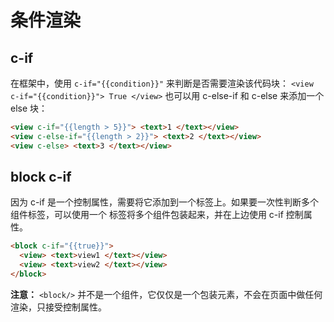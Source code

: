 # 条件渲染

## c-if

在框架中，使用 `c-if="{{condition}}"` 来判断是否需要渲染该代码块：
`<view c-if="{{condition}}"> True </view>`
也可以用 c-else-if 和 c-else 来添加一个 else 块：

```html
<view c-if="{{length > 5}}"> <text>1 </text></view>
<view c-else-if="{{length > 2}}"> <text>2 </text></view>
<view c-else> <text>3 </text></view>
```

## block c-if

因为 c-if 是一个控制属性，需要将它添加到一个标签上。如果要一次性判断多个组件标签，可以使用一个 <block/> 标签将多个组件包装起来，并在上边使用 c-if 控制属性。

```html
<block c-if="{{true}}">
  <view> <text>view1 </text></view>
  <view> <text>view2 </text></view>
</block>
```

**注意：** `<block/>` 并不是一个组件，它仅仅是一个包装元素，不会在页面中做任何渲染，只接受控制属性。
